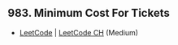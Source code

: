 ## 983. Minimum Cost For Tickets

-  [LeetCode](https://leetcode.com/problems/minimum-cost-for-tickets/) | [LeetCode CH](https://leetcode.cn/problems/minimum-cost-for-tickets/) (Medium)
